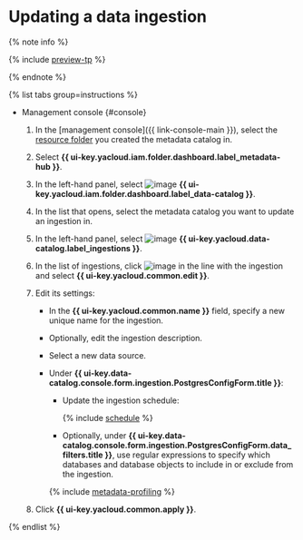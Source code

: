 # Updating a data ingestion


{% note info %}

{% include [preview-tp](../../../_includes/preview-tp.md) %}

{% endnote %}


{% list tabs group=instructions %}

- Management console {#console}

  1. In the [management console]({{ link-console-main }}), select the [resource folder](../../../resource-manager/concepts/resources-hierarchy.md#folder) you created the metadata catalog in.
  1. Select **{{ ui-key.yacloud.iam.folder.dashboard.label_metadata-hub }}**.
  1. In the left-hand panel, select ![image](../../../_assets/console-icons/folder-magnifier.svg) **{{ ui-key.yacloud.iam.folder.dashboard.label_data-catalog }}**.
  1. In the list that opens, select the metadata catalog you want to update an ingestion in.
  1. In the left-hand panel, select ![image](../../../_assets/console-icons/arrow-up-from-square.svg) **{{ ui-key.yacloud.data-catalog.label_ingestions }}**.
  1. In the list of ingestions, click ![image](../../../_assets/console-icons/ellipsis.svg) in the line with the ingestion and select **{{ ui-key.yacloud.common.edit }}**.
  1. Edit its settings:

     * In the **{{ ui-key.yacloud.common.name }}** field, specify a new unique name for the ingestion.
     * Optionally, edit the ingestion description.
     * Select a new data source.
     * Under **{{ ui-key.data-catalog.console.form.ingestion.PostgresConfigForm.title }}**:

       * Update the ingestion schedule:

          {% include [schedule](../../../_includes/metadata-hub/schedule-ingestion.md) %}

       * Optionally, under **{{ ui-key.data-catalog.console.form.ingestion.PostgresConfigForm.data_filters.title }}**, use regular expressions to specify which databases and database objects to include in or exclude from the ingestion.

       {% include [metadata-profiling](../../../_includes/metadata-hub/metadata-profiling.md) %}

  1. Click **{{ ui-key.yacloud.common.apply }}**.

{% endlist %}
